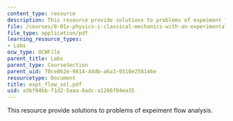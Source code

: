 ```yaml
---
content_type: resource
description: This resource provide solutions to problems of expeiment flow analysis.
file: /courses/8-01x-physics-i-classical-mechanics-with-an-experimental-focus-fall-2002/a3bf04bbf1d25aaa8adca1266f04ea35_expt_flow_sol.pdf
file_type: application/pdf
learning_resource_types:
- Labs
ocw_type: OCWFile
parent_title: Labs
parent_type: CourseSection
parent_uid: 70ce862e-9814-4ddb-a6a3-0510e258146e
resourcetype: Document
title: expt_flow_sol.pdf
uid: a3bf04bb-f1d2-5aaa-8adc-a1266f04ea35
---
```

This resource provide solutions to problems of expeiment flow analysis.

